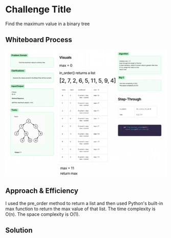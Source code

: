# Challenge Title
Find the maximum value in a binary tree

## Whiteboard Process

![img.png](img.png)

## Approach & Efficiency
I used the pre_order method to return a list and then used Python's built-in max function to return the max value of
that list. The time complexity is O(n). The space complexity is O(1).

## Solution
<!-- Show how to run your code, and examples of it in action -->
